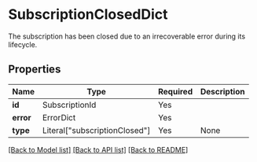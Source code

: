 # SubscriptionClosedDict

The subscription has been closed due to an irrecoverable error during its lifecycle.


## Properties
| Name | Type | Required | Description |
| ------------ | ------------- | ------------- | ------------- |
**id** | SubscriptionId | Yes |  |
**error** | ErrorDict | Yes |  |
**type** | Literal["subscriptionClosed"] | Yes | None |


[[Back to Model list]](../../../README.md#models-v1-link) [[Back to API list]](../../../README.md#documentation-for-api-endpoints) [[Back to README]](../../../README.md)
